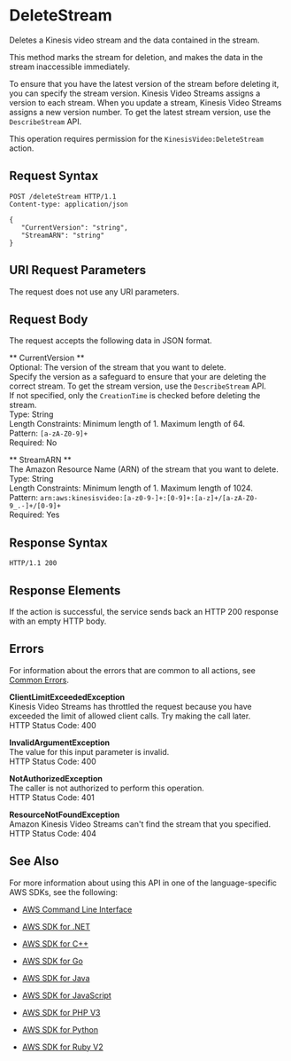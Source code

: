 # DeleteStream<a name="API_DeleteStream"></a>

Deletes a Kinesis video stream and the data contained in the stream\. 

This method marks the stream for deletion, and makes the data in the stream inaccessible immediately\.

 

 To ensure that you have the latest version of the stream before deleting it, you can specify the stream version\. Kinesis Video Streams assigns a version to each stream\. When you update a stream, Kinesis Video Streams assigns a new version number\. To get the latest stream version, use the `DescribeStream` API\. 

This operation requires permission for the `KinesisVideo:DeleteStream` action\.

## Request Syntax<a name="API_DeleteStream_RequestSyntax"></a>

```
POST /deleteStream HTTP/1.1
Content-type: application/json

{
   "CurrentVersion": "string",
   "StreamARN": "string"
}
```

## URI Request Parameters<a name="API_DeleteStream_RequestParameters"></a>

The request does not use any URI parameters\.

## Request Body<a name="API_DeleteStream_RequestBody"></a>

The request accepts the following data in JSON format\.

 ** CurrentVersion **   
Optional: The version of the stream that you want to delete\.   
Specify the version as a safeguard to ensure that your are deleting the correct stream\. To get the stream version, use the `DescribeStream` API\.  
If not specified, only the `CreationTime` is checked before deleting the stream\.  
Type: String  
Length Constraints: Minimum length of 1\. Maximum length of 64\.  
Pattern: `[a-zA-Z0-9]+`   
Required: No

 ** StreamARN **   
The Amazon Resource Name \(ARN\) of the stream that you want to delete\.   
Type: String  
Length Constraints: Minimum length of 1\. Maximum length of 1024\.  
Pattern: `arn:aws:kinesisvideo:[a-z0-9-]+:[0-9]+:[a-z]+/[a-zA-Z0-9_.-]+/[0-9]+`   
Required: Yes

## Response Syntax<a name="API_DeleteStream_ResponseSyntax"></a>

```
HTTP/1.1 200
```

## Response Elements<a name="API_DeleteStream_ResponseElements"></a>

If the action is successful, the service sends back an HTTP 200 response with an empty HTTP body\.

## Errors<a name="API_DeleteStream_Errors"></a>

For information about the errors that are common to all actions, see [Common Errors](CommonErrors.md)\.

 **ClientLimitExceededException**   
Kinesis Video Streams has throttled the request because you have exceeded the limit of allowed client calls\. Try making the call later\.  
HTTP Status Code: 400

 **InvalidArgumentException**   
The value for this input parameter is invalid\.  
HTTP Status Code: 400

 **NotAuthorizedException**   
The caller is not authorized to perform this operation\.  
HTTP Status Code: 401

 **ResourceNotFoundException**   
Amazon Kinesis Video Streams can't find the stream that you specified\.  
HTTP Status Code: 404

## See Also<a name="API_DeleteStream_SeeAlso"></a>

For more information about using this API in one of the language\-specific AWS SDKs, see the following:

+  [AWS Command Line Interface](http://docs.aws.amazon.com/goto/aws-cli/kinesisvideo-2017-09-30/DeleteStream) 

+  [AWS SDK for \.NET](http://docs.aws.amazon.com/goto/DotNetSDKV3/kinesisvideo-2017-09-30/DeleteStream) 

+  [AWS SDK for C\+\+](http://docs.aws.amazon.com/goto/SdkForCpp/kinesisvideo-2017-09-30/DeleteStream) 

+  [AWS SDK for Go](http://docs.aws.amazon.com/goto/SdkForGoV1/kinesisvideo-2017-09-30/DeleteStream) 

+  [AWS SDK for Java](http://docs.aws.amazon.com/goto/SdkForJava/kinesisvideo-2017-09-30/DeleteStream) 

+  [AWS SDK for JavaScript](http://docs.aws.amazon.com/goto/AWSJavaScriptSDK/kinesisvideo-2017-09-30/DeleteStream) 

+  [AWS SDK for PHP V3](http://docs.aws.amazon.com/goto/SdkForPHPV3/kinesisvideo-2017-09-30/DeleteStream) 

+  [AWS SDK for Python](http://docs.aws.amazon.com/goto/boto3/kinesisvideo-2017-09-30/DeleteStream) 

+  [AWS SDK for Ruby V2](http://docs.aws.amazon.com/goto/SdkForRubyV2/kinesisvideo-2017-09-30/DeleteStream) 